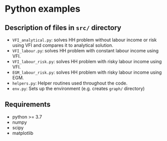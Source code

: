  
# Python examples

## Description of files in `src/` directory

-   `VFI_analytical.py`: solves HH problem without
    labour income or risk using VFI and compares it to analytical solution.
-   `VFI_labour.py`: solves HH problem with constant labour income 
    using VFI.
-   `VFI_labour_risk.py`: solves HH problem with risky labour income
    using VFI.
-   `EGM_labour_risk.py`: solves HH problem with risky labour income
    using EGM.
-   `helpers.py`: Helper routines used throughout the code.
-   `env.py`: Sets up the environment (e.g. creates `graph/` 
    directory)

## Requirements

-   python >= 3.7
-   numpy
-   scipy
-   matplotlib